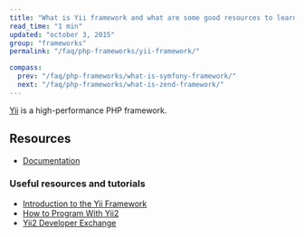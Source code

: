 ```yaml
---
title: "What is Yii framework and what are some good resources to learn it?"
read_time: "1 min"
updated: "october 3, 2015"
group: "frameworks"
permalink: "/faq/php-frameworks/yii-framework/"

compass:
  prev: "/faq/php-frameworks/what-is-symfony-framework/"
  next: "/faq/php-frameworks/what-is-zend-framework/"
---
```


[Yii](http://www.yiiframework.com/) is a high-performance PHP framework.

## Resources

* [Documentation](http://www.yiiframework.com/doc/)

### Useful resources and tutorials
* [Introduction to the Yii Framework](http://code.tutsplus.com/articles/introduction-to-the-yii-framework--cms-20948)
* [How to Program With Yii2](http://code.tutsplus.com/series/how-to-program-with-yii2)
* [Yii2 Developer Exchange](http://yii2x.com/)
